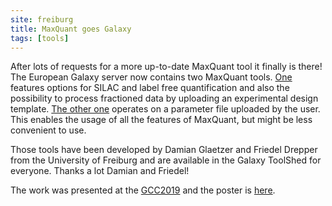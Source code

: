 ```yaml
---
site: freiburg
title: MaxQuant goes Galaxy
tags: [tools]
---
```



After lots of requests for a more up-to-date MaxQuant tool it finally is there! The European Galaxy server now contains two MaxQuant tools.
[One](https://usegalaxy.eu/root?tool_id=toolshed.g2.bx.psu.edu/repos/galaxyp/maxquant/maxquant/1.6.3.4) features options for SILAC and label free
quantification and also the possibility to process
fractioned data by uploading an experimental design template.
[The other one](https://usegalaxy.eu/root?tool_id=toolshed.g2.bx.psu.edu/repos/galaxyp/maxquant_mqpar/maxquant_mqpar/1.6.3.4) operates on a parameter
file uploaded by the user. This enables the usage of all the features of MaxQuant, but might be less convenient to use.

Those tools have been developed by Damian Glaetzer and Friedel Drepper from the University of Freiburg and are available in the Galaxy ToolShed for everyone.
Thanks a lot Damian and Friedel!

The work was presented at the [GCC2019](https://galaxyproject.org/events/gcc2019/) and the poster is [here]().
